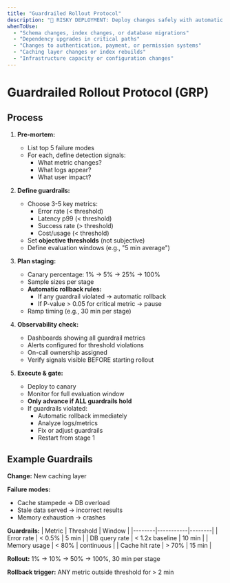 ```yaml
---
title: "Guardrailed Rollout Protocol"
description: "🚀 RISKY DEPLOYMENT: Deploy changes safely with automatic rollback criteria"
whenToUse:
  - "Schema changes, index changes, or database migrations"
  - "Dependency upgrades in critical paths"
  - "Changes to authentication, payment, or permission systems"
  - "Caching layer changes or index rebuilds"
  - "Infrastructure capacity or configuration changes"
---
```


# Guardrailed Rollout Protocol (GRP)

## Process

1. **Pre-mortem:**
   - List top 5 failure modes
   - For each, define detection signals:
     * What metric changes?
     * What logs appear?
     * What user impact?

2. **Define guardrails:**
   - Choose 3-5 key metrics:
     * Error rate (< threshold)
     * Latency p99 (< threshold)
     * Success rate (> threshold)
     * Cost/usage (< threshold)
   - Set **objective thresholds** (not subjective)
   - Define evaluation windows (e.g., "5 min average")

3. **Plan staging:**
   - Canary percentage: 1% → 5% → 25% → 100%
   - Sample sizes per stage
   - **Automatic rollback rules:**
     * If any guardrail violated → automatic rollback
     * If P-value > 0.05 for critical metric → pause
   - Ramp timing (e.g., 30 min per stage)

4. **Observability check:**
   - Dashboards showing all guardrail metrics
   - Alerts configured for threshold violations
   - On-call ownership assigned
   - Verify signals visible BEFORE starting rollout

5. **Execute & gate:**
   - Deploy to canary
   - Monitor for full evaluation window
   - **Only advance if ALL guardrails hold**
   - If guardrails violated:
     * Automatic rollback immediately
     * Analyze logs/metrics
     * Fix or adjust guardrails
     * Restart from stage 1

## Example Guardrails

**Change:** New caching layer

**Failure modes:**
- Cache stampede → DB overload
- Stale data served → incorrect results
- Memory exhaustion → crashes

**Guardrails:**
| Metric | Threshold | Window |
|--------|-----------|--------|
| Error rate | < 0.5% | 5 min |
| DB query rate | < 1.2x baseline | 10 min |
| Memory usage | < 80% | continuous |
| Cache hit rate | > 70% | 15 min |

**Rollout:** 1% → 10% → 50% → 100%, 30 min per stage

**Rollback trigger:** ANY metric outside threshold for > 2 min
